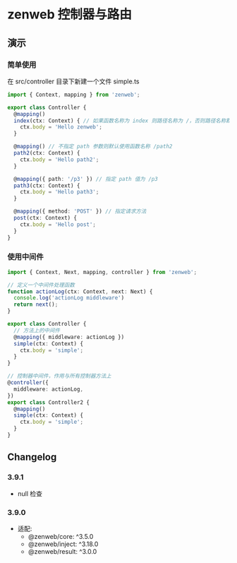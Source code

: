 # zenweb 控制器与路由

## 演示
### 简单使用

在 src/controller 目录下新建一个文件 simple.ts
```ts
import { Context, mapping } from 'zenweb';

export class Controller {
  @mapping()
  index(ctx: Context) { // 如果函数名称为 index 则路径名称为 /，否则路径名称默认为函数名称
    ctx.body = 'Hello zenweb';
  }

  @mapping() // 不指定 path 参数则默认使用函数名称 /path2
  path2(ctx: Context) {
    ctx.body = 'Hello path2';
  }

  @mapping({ path: '/p3' }) // 指定 path 值为 /p3
  path3(ctx: Context) {
    ctx.body = 'Hello path3';
  }

  @mapping({ method: 'POST' }) // 指定请求方法
  post(ctx: Context) {
    ctx.body = 'Hello post';
  }
}
```

### 使用中间件
```ts
import { Context, Next, mapping, controller } from 'zenweb';

// 定义一个中间件处理函数
function actionLog(ctx: Context, next: Next) {
  console.log('actionLog middleware')
  return next();
}

export class Controller {
  // 方法上的中间件
  @mapping({ middleware: actionLog })
  simple(ctx: Context) {
    ctx.body = 'simple';
  }
}

// 控制器中间件，作用与所有控制器方法上
@controller({
  middleware: actionLog,
})
export class Controller2 {
  @mapping()
  simple(ctx: Context) {
    ctx.body = 'simple';
  }
}
```

## Changelog

### 3.9.1
- null 检查

### 3.9.0
- 适配:
  - @zenweb/core: ^3.5.0
  - @zenweb/inject: ^3.18.0
  - @zenweb/result: ^3.0.0
